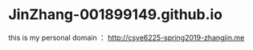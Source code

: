 # JinZhang-001899149.github.io

this is my personal domain ： http://csye6225-spring2019-zhangjin.me
